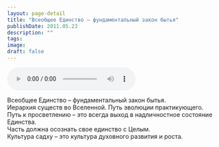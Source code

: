 ```yaml
---
layout: page-detail
title: "Всеобщее Единство – фундаментальный закон бытья"
publishDate: 2011.05.23
description: ""
tags:
image:
draft: false
---
```


<audio title="2011.05.23 - Всеобщее Единство – фундаментальный закон бытья.mp3" src="https://filer-api.advayta.org/v1.0/public/files/74298" controls=""></audio>

 Всеобщее Единство – фундаментальный закон бытья.  
 Иерархия существ во Вселенной. Путь эволюции практикующего.  
 Путь к просветлению – это всегда выход в надличностное состояние Единства.  
 Часть должна осознать свое единство с Целым.  
 Культура садху – это культура духовного развития и роста.  

  
